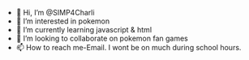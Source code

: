 - 👋 Hi, I’m @SIMP4Charli
- 👀 I’m interested in pokemon
- 🌱 I’m currently learning javascript & html
- 💞️ I’m looking to collaborate on pokemon fan games
- 📫 How to reach me-Email. I wont be on much during school hours.

<!---
SIMP4Charli/SIMP4Charli is a ✨ special ✨ repository because its `README.md` (this file) appears on your GitHub profile.
You can click the Preview link to take a look at your changes.
--->

